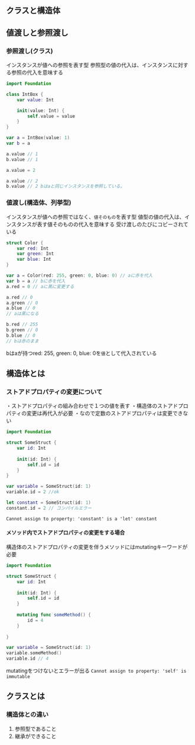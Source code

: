 ## クラスと構造体

## 値渡しと参照渡し

### 参照渡し(クラス)

インスタンスが値への参照を表す型
参照型の値の代入は、インスタンスに対する参照の代入を意味する

```swift
import Foundation

class IntBox {
    var value: Int

    init(value: Int) {
        self.value = value
    }
}

var a = IntBox(value: 1)
var b = a

a.value // 1
b.value // 1

a.value = 2

a.value // 2
b.value // 2 bはaと同じインスタンスを参照している。
```

### 値渡し(構造体、列挙型)

インスタンスが値への参照ではなく、`値そのもの`を表す型
値型の値の代入は、インスタンスが表す値そのものの代入を意味する
受け渡しのたびにコピーされている

```swift
struct Color {
    var red: Int
    var green: Int
    var blue: Int
}

var a = Color(red: 255, green: 0, blue: 0) // aに赤を代入
var b = a // bに赤を代入
a.red = 0 // aに黒に変更する

a.red // 0
a.green // 0
a.blue // 0
// aは黒になる

b.red // 255
b.green // 0
b.blue // 0
// bは赤のまま
```
bはaが持つred: 255, green: 0, blue: 0を`値`として代入されている




##  構造体とは
### ストアドプロパティの変更について
・ストアドプロパティの組み合わせで１つの値を表す
・構造体のストアドプロパティの変更は再代入が必要
・なので定数のストアドプロパティは変更できない

```swift
import Foundation

struct SomeStruct {
    var id: Int
    
    init(id: Int) {
        self.id = id
    }
}

var variable = SomeStruct(id: 1)
variable.id = 2 //ok

let constant = SomeStruct(id: 1)
constant.id = 2 // コンパイルエラー

```
`Cannot assign to property: 'constant' is a 'let' constant`

#### メソッド内でストアドプロパティの変更をする場合

構造体のストアドプロパティの変更を伴うメソッドにはmutatingキーワードが必要

```swift
import Foundation

struct SomeStruct {
    var id: Int
    
    init(id: Int) {
        self.id = id
    }
    
    mutating func someMethod() {
        id = 4
    }
    
}

var variable = SomeStruct(id: 1)
variable.someMethod()
variable.id // 4
```
mutatingをつけないとエラーが出る
`Cannot assign to property: 'self' is immutable`


## クラスとは

### 構造体との違い
1. 参照型であること
2. 継承ができること


